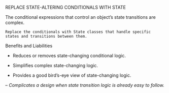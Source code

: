 REPLACE STATE-ALTERING CONDITIONALS WITH STATE

The conditional expressions that control an object’s state transitions are complex.

`Replace the conditionals with State classes that handle specific states and transitions between them.`

Benefits and Liabilities

+  Reduces or removes state-changing conditional logic.

+  Simplifies complex state-changing logic.

+  Provides a good bird’s-eye view of state-changing logic.

–  _Complicates a design when state transition logic is already easy to follow._